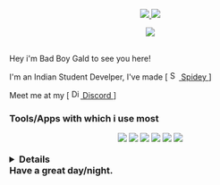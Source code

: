 <p align="center">
  <a href="https://github.com/Bad-Boy-Codes/">
    <img src="https://komarev.com/ghpvc/?username=Bad-Boy-Codes" />
    <a />
    <a href="https://dsc.gg/badboy">
      <img src="https://img.shields.io/discord/459910889924067358?label=Join%20Community&logo=discord&style=flat&color=blue" />
      <a />
</p>
<p align="center">
  <a href="https://discord.com/users/445073800850046977">
    <img src="https://discord.c99.nl/widget/theme-3/445073800850046977.png" />
    <a />
</p>
<br /> Hey i'm Bad Boy Gald to see you here! &nbsp; <p>I'm an Indian Student Develper, I've made [ <a href="https://top.gg/bot/858565390615707668" target="_blank">
    <img alt="Spidey" title="Spidey" width="16px" src="https://www.nicepng.com/png/full/765-7655184_555-x-555-0-spiderman-mask.png"> Spidey <a /> ]
    <p />
    <p align="center">
      <p> Meet me at my [ <a href="https://dsc.gg/badboy" target="_blank">
          <img alt="Discord" title="Discord" width="16px" src="https://raw.githubusercontent.com/peterthehan/peterthehan/master/assets/discord.svg"> Discord <a /> ]
          <p />
          <h3> Tools/Apps with which i use most </>
            <p align="center">
              <img src="https://img.shields.io/badge/node.js%20-%2343853D.svg?&style=for-the-badge&logo=node.js&logoColor=white" />
              <img src="https://img.shields.io/badge/javascript%20-%23323330.svg?&style=for-the-badge&logo=javascript&logoColor=%23F7DF1E" />
              <img src="https://img.shields.io/badge/html5%20-%23E34F26.svg?&style=for-the-badge&logo=html5&logoColor=white" />
              <img src="https://img.shields.io/badge/css3%20-%231572B6.svg?&style=for-the-badge&logo=css3&logoColor=white" />
              <img src="https://img.shields.io/badge/github%20-%23121011.svg?&style=for-the-badge&logo=github&logoColor=white" />
              <img src="https://img.shields.io/badge/MongoDB-%234ea94b.svg?&style=for-the-badge&logo=mongodb&logoColor=white" />
            </p>
            <details>
              <p align="center">
                <img align="center" src="https://github-readme-stats.vercel.app/api/top-langs/?username=Bad-Boy-Codes&show_icons=true&layout=compact&hide_border=true&theme=dark" />
                <img align="center" src="https://github-readme-stats.vercel.app/api?username=Bad-Boy-Codes&show_icons=true&theme=dark&line_height=21" alt="legend-js' github stats" />
              </p>
            </details> Have a great day/night.
